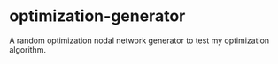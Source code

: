 # optimization-generator
A random optimization nodal network generator to test my optimization algorithm.

